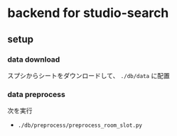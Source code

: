 # backend for studio-search

## setup

### data download

スプシからシートをダウンロードして、 `./db/data` に配置

### data preprocess

次を実行

- `./db/preprocess/preprocess_room_slot.py`

